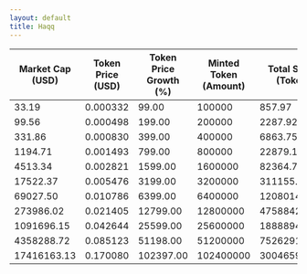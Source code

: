 ```yaml
---
layout: default
title: Haqq
---
```

| Market Cap (USD) | Token Price (USD) | Token Price Growth (%) | Minted Token (Amount) | Total Spent (Token) | Author Revenue (USD) | Platform Mint Fee (USD) |
|------------------|-------------------|------------------------|-----------------------|--------------------|-------------------------|-------------------------|
| 33.19 | 0.000332 | 99.00 | 100000 | 857.97 | 0.75 | 0.07 |
| 99.56 | 0.000498 | 199.00 | 200000 | 2287.92 | 1.99 | 0.20 |
| 331.86 | 0.000830 | 399.00 | 400000 | 6863.75 | 5.97 | 0.60 |
| 1194.71 | 0.001493 | 799.00 | 800000 | 22879.13 | 19.91 | 1.99 |
| 4513.34 | 0.002821 | 1599.00 | 1600000 | 82364.73 | 71.68 | 7.17 |
| 17522.37 | 0.005476 | 3199.00 | 3200000 | 311155.34 | 270.80 | 27.08 |
| 69027.50 | 0.010786 | 6399.00 | 6400000 | 1208014.26 | 1051.34 | 105.13 |
| 273986.02 | 0.021405 | 12799.00 | 12800000 | 4758842.81 | 4141.65 | 414.16 |
| 1091696.15 | 0.042644 | 25599.00 | 25600000 | 18888942.78 | 16439.16 | 1643.92 |
| 4358288.72 | 0.085123 | 51198.00 | 51200000 | 75262914.21 | 65501.77 | 6550.18 |
| 17416163.13 | 0.170080 | 102397.00 | 102400000 | 300465943.01 | 261497.32 | 26149.73 |
